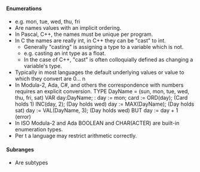 #### Enumerations
- e.g. mon, tue, wed, thu, fri
- Are names values with an implicit ordering.
- In Pascal, C++, the names must be unique per program.
- In C the names are really int, in C++ they can be "cast" to int.
	- Generally "casting" is assigning a type to a variable which is not.
	- e.g. casting an int type as a float.
	- In the case of C++, "cast" is often colloquially defined as changing a variable's type.
- Typically in most languages the default underlying values or value to which they convert are 0... n
- In Modula-2, Ada, C#, and others the correspondence with numbers requires an explicit conversion.
		TYPE
			DayName = (sun, mon, tue, wed, thu, fri, sat)
		VAR
			day:DayName;
			:
		day := mon;
		card := ORD(day);                        (Card holds 1)
		INC(day, 2);                                   (Day holds wed)
		day := MAX(DayName);               (Day holds sat)
		day := VAL(DayName, 3);            (Day holds wed)
		BUT day := day + 1                       (error)
- In ISO Modula-2 and Ada BOOLEAN and CHAR(ACTER) are built-in enumeration types.
- Per t a language may restrict arithmetic correctly.
#### Subranges
- Are subtypes